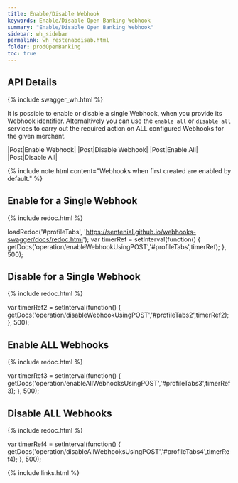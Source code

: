 ```yaml
---
title: Enable/Disable Webhook
keywords: Enable/Disable Open Banking Webhook
summary: "Enable/Disable Open Banking Webhook"
sidebar: wh_sidebar
permalink: wh_restenabdisab.html
folder: prodOpenBanking
toc: true
---
```


## API Details 

{% include swagger_wh.html %}

It is possible to enable or disable a single Webhook, when you provide its Webhook identifier. 
Alternaltively you can use the `enable all` or `disable all` services to carry out the required action on ALL configured Webhooks for the given merchant.

|<span class="label label-info">Post</span>|Enable Webhook|
|<span class="label label-info">Post</span>|Disable Webhook|
|<span class="label label-info">Post</span>|Enable All|
|<span class="label label-info">Post</span>|Disable All|




{% include note.html content="Webhooks when first created are  enabled by default." %}

## Enable for a Single Webhook

<ul id="profileTabs" class="nav nav-tabs">
</ul>
  
{% include redoc.html %}
   
loadRedoc('#profileTabs', 'https://sentenial.github.io/webhooks-swagger/docs/redoc.html');
var timerRef = setInterval(function() { getDocs('operation/enableWebhookUsingPOST','#profileTabs',timerRef); }, 500);
</script>
</div>
</div>

## Disable for a Single Webhook

<ul id="profileTabs2" class="nav nav-tabs">
</ul>
  
{% include redoc.html %}
   
var timerRef2 = setInterval(function() { getDocs('operation/disableWebhookUsingPOST','#profileTabs2',timerRef2); }, 500);
</script>
</div>
</div>

## Enable ALL Webhooks

<ul id="profileTabs3" class="nav nav-tabs">
</ul>
  
{% include redoc.html %}
   
var timerRef3 = setInterval(function() { getDocs('operation/enableAllWebhooksUsingPOST','#profileTabs3',timerRef3); }, 500);
</script>
</div>
</div>

## Disable ALL Webhooks

<ul id="profileTabs4" class="nav nav-tabs">
</ul>
  
{% include redoc.html %}
   
var timerRef4 = setInterval(function() { getDocs('operation/disableAllWebhooksUsingPOST','#profileTabs4',timerRef4); }, 500);
</script>
</div>
</div>

{% include links.html %}

